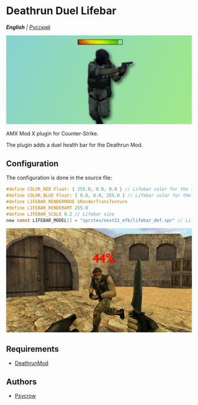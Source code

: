# Deathrun Duel Lifebar

_**English** | [Русский](README.ru.md)_

![Deathrun Duel Lifebar](images/lifebar.jpg)

AMX Mod X plugin for Counter-Strike.

The plugin adds a duel health bar for the Deathrun Mod.

## Configuration
The configuration is done in the source file:
```c
#define COLOR_RED Float: { 255.0, 0.0, 0.0 } // Lifebar color for the terrorist team
#define COLOR_BLUE Float: { 0.0, 0.0, 255.0 } // Lifebar color for the counter-terrorist team
#define LIFEBAR_RENDERMODE kRenderTransTexture
#define LIFEBAR_RENDERAMT 255.0
#define LIFEBAR_SCALE 0.2 // Lifebar size
new const LIFEBAR_MODEL[] = "sprites/next21_efk/lifebar_def.spr" // Lifebar model (sprites/next21_efk/lifebar_numeric.spr for numeric)
```

![Numeric Lifebar](images/lifebar2.jpg)

## Requirements
- [DeathrunMod](https://github.com/Mistrick/DeathrunMod)

## Authors
- [Psycrow](https://github.com/Psycrow101)

